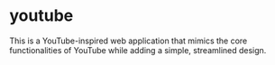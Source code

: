 # youtube
This is a YouTube-inspired web application that mimics the core functionalities of YouTube while adding a simple, streamlined design.

